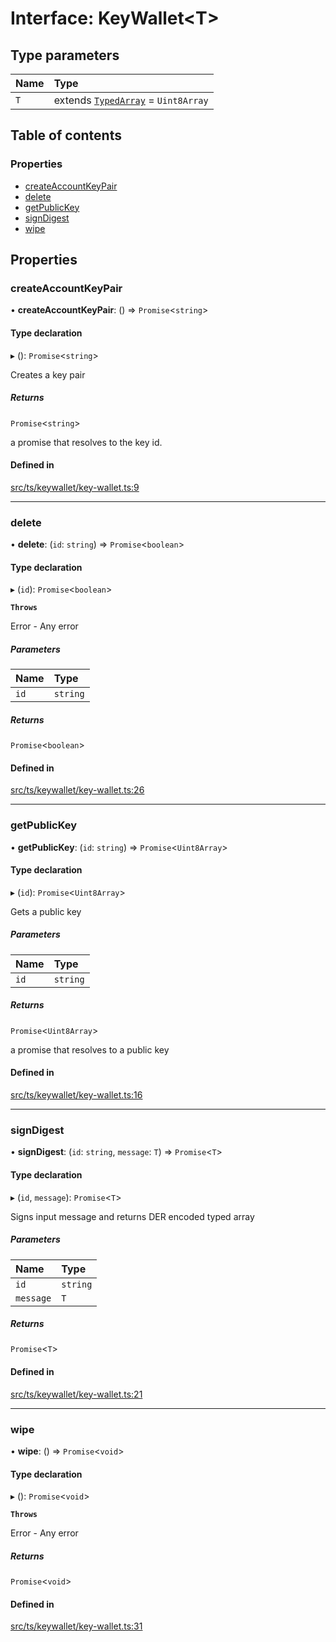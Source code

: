 # Interface: KeyWallet<T\>

## Type parameters

| Name | Type |
| :------ | :------ |
| `T` | extends [`TypedArray`](../API.md#typedarray) = `Uint8Array` |

## Table of contents

### Properties

- [createAccountKeyPair](KeyWallet.md#createaccountkeypair)
- [delete](KeyWallet.md#delete)
- [getPublicKey](KeyWallet.md#getpublickey)
- [signDigest](KeyWallet.md#signdigest)
- [wipe](KeyWallet.md#wipe)

## Properties

### createAccountKeyPair

• **createAccountKeyPair**: () => `Promise`<`string`\>

#### Type declaration

▸ (): `Promise`<`string`\>

Creates a key pair

##### Returns

`Promise`<`string`\>

a promise that resolves to the key id.

#### Defined in

[src/ts/keywallet/key-wallet.ts:9](https://gitlab.com/i3-market/code/wp3/t3.2/i3m-wallet-monorepo/-/blob/e68892d/packages/base-wallet/src/ts/keywallet/key-wallet.ts#L9)

___

### delete

• **delete**: (`id`: `string`) => `Promise`<`boolean`\>

#### Type declaration

▸ (`id`): `Promise`<`boolean`\>

**`Throws`**

Error - Any error

##### Parameters

| Name | Type |
| :------ | :------ |
| `id` | `string` |

##### Returns

`Promise`<`boolean`\>

#### Defined in

[src/ts/keywallet/key-wallet.ts:26](https://gitlab.com/i3-market/code/wp3/t3.2/i3m-wallet-monorepo/-/blob/e68892d/packages/base-wallet/src/ts/keywallet/key-wallet.ts#L26)

___

### getPublicKey

• **getPublicKey**: (`id`: `string`) => `Promise`<`Uint8Array`\>

#### Type declaration

▸ (`id`): `Promise`<`Uint8Array`\>

Gets a public key

##### Parameters

| Name | Type |
| :------ | :------ |
| `id` | `string` |

##### Returns

`Promise`<`Uint8Array`\>

a promise that resolves to a public key

#### Defined in

[src/ts/keywallet/key-wallet.ts:16](https://gitlab.com/i3-market/code/wp3/t3.2/i3m-wallet-monorepo/-/blob/e68892d/packages/base-wallet/src/ts/keywallet/key-wallet.ts#L16)

___

### signDigest

• **signDigest**: (`id`: `string`, `message`: `T`) => `Promise`<`T`\>

#### Type declaration

▸ (`id`, `message`): `Promise`<`T`\>

Signs input message and returns DER encoded typed array

##### Parameters

| Name | Type |
| :------ | :------ |
| `id` | `string` |
| `message` | `T` |

##### Returns

`Promise`<`T`\>

#### Defined in

[src/ts/keywallet/key-wallet.ts:21](https://gitlab.com/i3-market/code/wp3/t3.2/i3m-wallet-monorepo/-/blob/e68892d/packages/base-wallet/src/ts/keywallet/key-wallet.ts#L21)

___

### wipe

• **wipe**: () => `Promise`<`void`\>

#### Type declaration

▸ (): `Promise`<`void`\>

**`Throws`**

Error - Any error

##### Returns

`Promise`<`void`\>

#### Defined in

[src/ts/keywallet/key-wallet.ts:31](https://gitlab.com/i3-market/code/wp3/t3.2/i3m-wallet-monorepo/-/blob/e68892d/packages/base-wallet/src/ts/keywallet/key-wallet.ts#L31)
